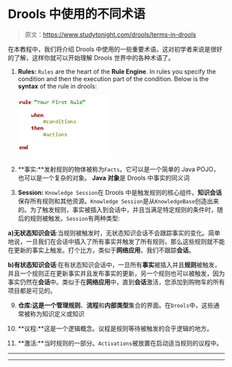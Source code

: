 # Drools 中使用的不同术语

> 原文：<https://www.studytonight.com/drools/terms-in-drools>

在本教程中，我们将介绍 Drools 中使用的一些重要术语。这对初学者来说是很好的了解，这样你就可以开始理解 Drools 世界中的各种术语了。

1.  **Rules:** `Rules` are the heart of the **Rule Engine**. In rules you specify the condition and then the execution part of the condition. Below is the **syntax** of the rule in drools:

    ![Different Terms used in Drools](img/2ada0070bef51800482d0777ca827a47.png)

3.  **事实:**发射规则的物体被称为`Facts`。它可以是一个简单的 Java POJO，也可以是一个复杂的对象。 **Java 对象**是 Drools 中事实的同义词

5.  **Session:** `Knowledge Session`在 Drools 中是触发规则的核心组件。**知识会话**保存所有规则和其他资源。`Knowledge Session`是从`KnowledgeBase`创造出来的。为了触发规则，事实被插入到会话中，并且当满足特定规则的条件时，随后的规则被触发。`Session`有两种类型:

**a)无状态知识会话**:当规则被触发时，无状态知识会话不会跟踪事实的变化。简单地说，一旦我们在会话中插入了所有事实并触发了所有规则，那么这些规则就不能在更新的事实上触发。打个比方，类似于**网络应用**，我们不跟踪**会话**。

**b)有状态知识会话**:在有状态知识会话中，一旦所有**事实**被插入并且**规则**被触发，并且一个规则正在更新事实并且发布事实的更新，另一个规则也可以被触发，因为事实仍然在**会话**中。类似于在**网络应用**中，直到**会话**激活，您添加到购物车的所有项目都是可见的。

9.  **仓库:**这是一个管理**规则**、**流程**和**内部类型**集合的界面。在`Drools`中，这些通常被称为知识定义或知识

11.  **议程:**这是一个逻辑概念。议程是规则等待被触发的合乎逻辑的地方。

13.  **激活:**当时规则的一部分。`Activations`被放置在启动适当规则的议程中。

* * *

* * *